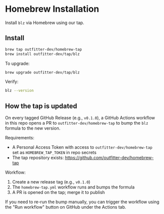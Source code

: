 # Homebrew Installation

Install `blz` via Homebrew using our tap.

## Install

```bash
brew tap outfitter-dev/homebrew-tap
brew install outfitter-dev/tap/blz
```

To upgrade:

```bash
brew upgrade outfitter-dev/tap/blz
```

Verify:

```bash
blz --version
```

## How the tap is updated

On every tagged GitHub Release (e.g., `v0.1.0`), a GitHub Actions workflow in this repo
opens a PR to `outfitter-dev/homebrew-tap` to bump the `blz` formula to the new version.

Requirements:

- A Personal Access Token with access to `outfitter-dev/homebrew-tap` set as
  `HOMEBREW_TAP_TOKEN` in repo secrets
- The tap repository exists: https://github.com/outfitter-dev/homebrew-tap

Workflow:

1. Create a new release tag (e.g., `v0.1.0`)
2. The `homebrew-tap.yml` workflow runs and bumps the formula
3. A PR is opened on the tap; merge it to publish

If you need to re-run the bump manually, you can trigger the workflow using
the "Run workflow" button on GitHub under the Actions tab.
